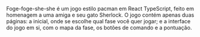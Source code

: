 Foge-foge-she-she é um jogo estilo pacman em React TypeScript, feito em homenagem a uma amiga e seu gato Sherlock. O jogo contém apenas duas páginas: a inicial, onde se escolhe qual fase você quer jogar; e a interface do jogo em si, com o mapa da fase, os botões de comando e a pontuação.
